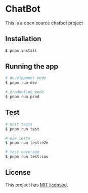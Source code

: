 # ChatBot

This is a open source chatbot project

## Installation

```bash
$ pnpm install
```

## Running the app

```bash
# development mode
$ pnpm run dev

# production mode
$ pnpm run prod
```

## Test

```bash
# unit tests
$ pnpm run test

# e2e tests
$ pnpm run test:e2e

# test coverage
$ pnpm run test:cov
```

## License

This project has [MIT licensed](LICENSE).
